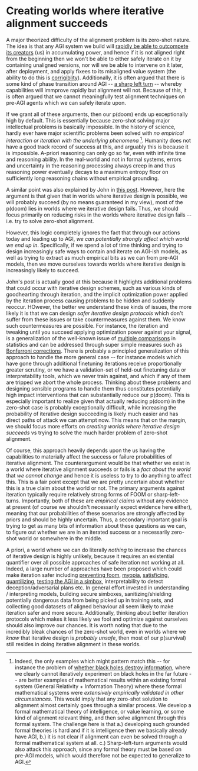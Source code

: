 # Creating worlds where iterative alignment succeeds

A major theorized difficulty of the alignment problem is its zero-shot nature. The idea is that any AGI system we build will [rapidly be able to outcompete its creators](https://www.lesswrong.com/posts/uMQ3cqWDPHhjtiesc/agi-ruin-a-list-of-lethalities) (us) in accumulating power, and hence if it is not aligned right from the beginning then we won't be able to either safely iterate on it by containing unaligned versions, nor will we be able to intervene on it later, after deployment, and apply fixees to its misaligned value system (the ability to do this is [corrigiblity](https://www.lesswrong.com/tag/corrigibility)). Additionally, it is often argued that there is some kind of phase transition around AGI -- [a sharp left turn](https://www.lesswrong.com/tag/sharp-left-turn) -- whereby capabilities will immprove rapidly but alignment will not. Because of this, it is often argued that we cannot meaningfully test alignment techniques on pre-AGI agents which we can safely iterate upon.

If we grant all of these arguments, then our p(doom) ends up exceptionally high by default. This is essentially because zero-shot solving major intellectual problems is basically impossible. In the history of science, hardly ever have major scientific problems been solved with *no empirical interaction or iteration with the underlying phenomena* [^1]. Humanity does not have a good track record of success at this, and arguably this is because it is impossible. A-priori reasoning can only go so far, even with infinite time and reasoning ability. In the real-world and not in formal systems, errors and uncertainty in the reasoning processing always creep in and thus reasoning power eventually decays to a maximum entropy floor on sufficiently long reasoning chains without empirical grounding. 

A similar point was also explained by John in [this post](https://www.lesswrong.com/posts/xFotXGEotcKouifky/worlds-where-iterative-design-fails). However, here the argument is that given that in worlds where iterative design is possible, we will probably succeed (by no means guaranteed in my view), most of the p(doom) lies in worlds where we iterative design fails. Thus, we should focus primarily on reducing risks in the worlds where iterative design fails -- i.e. try to solve zero-shot alignment.

However, this logic completely ignores the fact that through our actions today and leading up to AGI, *we can potentially strongly affect which world we end up in*. Specifically, if we spend a lot of time thinking and trying to design increasingly safe ways to contain and iterate on AGI-ish models, as well as trying to extract as much empirical bits as we can from pre-AGI models, then we move ourselves towards worlds where iterative design is increasingly likely to succeed. 

John's post is actually good at this because it highlights additional problems that could occur with iterative design schemes, such as various kinds of goodhearting through iteration, and the implicit optimization power applied by the iteration process causing problems to be hidden and suddenly reoccur. HOwever, the better we understand these kinds of issues, the more likely it is that we can design *safer iterative design protocols* which don't suffer from these issues or take countermeasures against them. We know such countermeasures are possible. For instance, the iteration and tweaking until you succeed applying optimization power against your signal, is a generalization of the well-known issue of [multiple comparisons](https://en.wikipedia.org/wiki/Multiple_comparisons_problem) in statistics and can be addressed through super simple measures such as [Bonferroni corrections](https://en.wikipedia.org/wiki/Bonferroni_correction). There is probably a principled generalization of this approach to handle the more general case -- for instance models which have gone through additional finetuning iterations receive proportionally greater scrutiny, or we have a validation-set of held-out finetuning data or interpretability tools, which we never train against, and which if any of them are tripped we abort the whole process. Thinking about these problems and designing sensible programs to handle them thus constitutes potentially high impact interventions that can substantially reduce our p(doom). This is especially important to realize given that actually reducing p(doom) in the zero-shot case is probably exceptionally difficult, while increasing the probability of iterative design succeeding is likely much easier and has direct paths of attack we can attempt now. This means that on the margin, we should focus more efforts on *creating worlds where iterative design succeeds* vs trying to solve the much harder problem of zero-shot alignment.

Of course, this approach heavily depends upon the us having the capabilities to materially affect the success or failure probabilities of iterative alignment. The counterargument would be that whether we exist in a world where iterative alignment succeeds or fails is a *fact about the world* that *we cannot change* and hence it is useless to try to do anything to affect this. This is a fair point except that we are pretty uncertain about whether this is a true claim about the world or not. The primary arguments against iteration typically require relatively strong forms of FOOM or sharp-left-turns. Importantly, both of these are *empirical claims* without any evidence at present (of course we shouldn't necessarily expect evidence here either), meaning that our probabilities of these scenarios are strongly affected by priors and should be highly uncertain. Thus, a secondary important goal is trying to get as many bits of information about these questions as we can, to figure out whether we are in an iterated success or a necessarily zero-shot world or somewhere in the middle.  

A priori, a world where we can do literally *nothing* to increase the chances of iterative design is highly unlikely, because it requires an existential quantifier over all possible approaches of safe iteration not working at all. Indeed, a large number of approaches have been proposed which could make iteration safer including [preventing foom](https://www.beren.io/2022-09-30-Why-not-just-stop-foom/), [myopia](https://www.lesswrong.com/tag/myopia), [satisficing](https://www.lesswrong.com/tag/satisficer), [quantilizing](https://www.lesswrong.com/tag/quantilization), [testing the AGI in a simbox](https://www.lesswrong.com/posts/WKGZBCYAbZ6WGsKHc/love-in-a-simbox-is-all-you-need), interpretability to detect deception/adversarial plans etc. In general effort invested in understanding / interpreting models, building secure simboxes, sanitizing/shielding potentially dangerous data from being picked up in training sets, and collecting good datasets of aligned behaviour all seem likely to make iteration safer and more secure. Additionally, thinking about better iteration protocols which makes it less likely we fool and optimize against ourselves should also improve our chances. It is worth noting that due to the incredibly bleak chances of the zero-shot world, even in worlds where we *know* that iterative design is *probably unsafe*, then most of our p(survival) still resides in doing iterative alignment in these worlds. 

[^1]: Indeed, the only examples which might pattern match this -- for instance the problem of [whether black holes destroy information](https://en.wikipedia.org/wiki/Black_hole_information_paradox), where we clearly cannot iteratively experiment on black holes in the far future -- are better examples of mathematical results within an existing formal system (General Relativity + Information Theory) where these formal mathematical systems were *extensively empirically validated in other circumstances*. This would imply that any zero-shot solution to alignment almost certainly goes through a similar process. We develop a formal mathematical theory of intelligence, or value learning, or some kind of alignment relevant thing, and then solve alignment through this formal system. The challenge here is that a.) developing such grounded formal theories is hard and if it is intelligence then we basically already have AGI, b.) it is not clear if alignment can even be solved through a formal mathematical system at all. c.) Sharp-left-turn arguments would also attack this approach, since any formal theory must be based on pre-AGI models, which would therefore not be expected to generalize to AGI.

